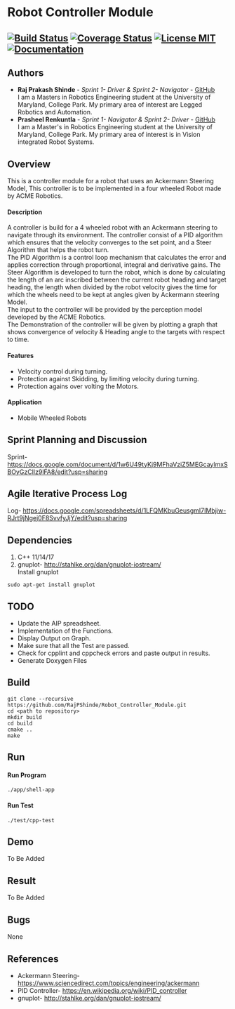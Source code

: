 # Robot Controller Module
[![Build Status](https://travis-ci.org/RajPShinde/Robot_Controller_Module.svg?branch=master)](https://travis-ci.org/RajPShinde/Robot_Controller_Module)
[![Coverage Status](https://coveralls.io/repos/github/RajPShinde/Robot_Controller_Module/badge.svg?branch=master)](https://coveralls.io/github/RajPShinde/Robot_Controller_Module?branch=master)
[![License MIT](https://img.shields.io/badge/License-MIT-brightgreen.svg)](https://github.com/RajPShinde/Robot_Controller_Module/blob/master/LICENSE)
[![Documentation](https://img.shields.io/badge/docs-generated-brightgreen.svg)](https://github.com/RajPShinde/Robot_Controller_Module/tree/master/docs)
---

## Authors

* **Raj Prakash Shinde** - *Sprint 1- Driver & Sprint 2- Navigator* - [GitHub](https://github.com/RajPShinde)
<br>I am a Masters in Robotics Engineering student at the University of Maryland, College Park. My primary area of interest are Legged Robotics and Automation. 
* **Prasheel Renkuntla** - *Sprint 1- Navigator & Sprint 2- Driver* - [GitHub](https://github.com/Prasheel24)
<br>I am a Master's in Robotics Engineering student at the University of Maryland, College Park. My primary area of interest is in Vision integrated Robot Systems.

## Overview
This is a controller module for a robot that uses an Ackermann Steering Model, This controller is to be implemented in a four wheeled Robot made by ACME Robotics.

#### Description
A controller is build for a 4 wheeled robot with an Ackermann steering to navigate through its environment. The controller consist of a PID algorithm which  ensures that the velocity converges to the set point, and a Steer Algorithm that helps the robot turn.
<br>The PID Algorithm is a control loop mechanism that calculates the error and applies correction through proportional, integral and derivative gains. The Steer Algorithm is developed to turn the robot, which is done by calculating the length of an arc inscribed between the current robot heading and target heading, the length when divided by the robot velocity gives the time for which the wheels need to be kept at angles given by Ackermann steering Model.
<br>The input to the controller will be provided by the perception model developed by the ACME Robotics.
<br>The Demonstration of the controller will be given by plotting a graph that shows convergence of velocity & Heading angle to the targets with respect to time.

#### Features
* Velocity control during turning.
* Protection against Skidding, by limiting velocity during turning.
* Protection agains over volting the Motors.

#### Application
* Mobile Wheeled Robots

## Sprint Planning and Discussion
Sprint- https://docs.google.com/document/d/1w6U49tyKj9MFhaVziZ5MEGcaylmxSBOyGzClIz9lFA8/edit?usp=sharing

## Agile Iterative Process Log
Log- https://docs.google.com/spreadsheets/d/1LFQMKbuGeusgmI7IMbjiw-RJrt9jNgej0F8SvvfyJjY/edit?usp=sharing

## Dependencies
1. C++ 11/14/17
2. gnuplot- http://stahlke.org/dan/gnuplot-iostream/
<br>Install gnuplot
```
sudo apt-get install gnuplot
```

## TODO
* Update the AIP spreadsheet.
* Implementation of the Functions.
* Display Output on Graph.
* Make sure that all the Test are passed.
* Check for cpplint and cppcheck errors and paste output in results.
* Generate Doxygen Files

## Build
```
git clone --recursive https://github.com/RajPShinde/Robot_Controller_Module.git
cd <path to repository>
mkdir build
cd build
cmake ..
make
```
## Run
#### Run Program
```
./app/shell-app
```
#### Run Test
```
./test/cpp-test
```
## Demo
To Be Added

## Result
To Be Added

## Bugs
None

## References
* Ackermann Steering- https://www.sciencedirect.com/topics/engineering/ackermann
* PID Controller- https://en.wikipedia.org/wiki/PID_controller
* gnuplot- http://stahlke.org/dan/gnuplot-iostream/
